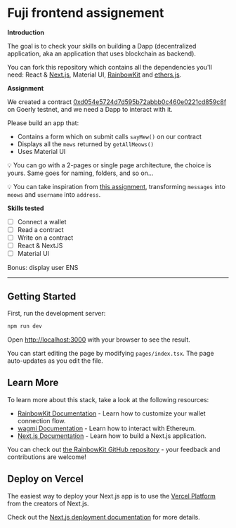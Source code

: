 # Fuji frontend assignement

**Introduction**

The goal is to check your skills on building a Dapp (decentralized application, aka an application that uses blockchain as backend).

You can fork this repository which contains all the dependencies you'll need: React & [Next.js](https://nextjs.org/), Material UI, [RainbowKit](https://rainbowkit.com) and [ethers.js](https://docs.ethers.io/v5/).

**Assignment**

We created a contract [0xd054e5724d7d595b72abbb0c460e0221cd859c8f](https://goerli.etherscan.io/address/0xd054e5724d7d595b72abbb0c460e0221cd859c8f) on Goerly testnet, and we need a Dapp to interact with it.

Please build an app that:

- Contains a form which on submit calls `sayMew()` on our contract
- Displays all the `mews` returned by `getAllMeows()`
- Uses Material UI

💡 You can go with a 2-pages or single page architecture, the choice is yours. Same goes for naming, folders, and so on...

💡 You can take inspiration from [this assignment](http://messages-status-assignment.surge.sh/), transforming `messages` into `meows` and `username` into `address`.

**Skills tested**

- [ ] Connect a wallet
- [ ] Read a contract
- [ ] Write on a contract
- [ ] React & NextJS
- [ ] Material UI

Bonus: display user ENS

---

## Getting Started

First, run the development server:

```bash
npm run dev
```

Open [http://localhost:3000](http://localhost:3000) with your browser to see the result.

You can start editing the page by modifying `pages/index.tsx`. The page auto-updates as you edit the file.

## Learn More

To learn more about this stack, take a look at the following resources:

- [RainbowKit Documentation](https://rainbowkit.com) - Learn how to customize your wallet connection flow.
- [wagmi Documentation](https://wagmi.sh) - Learn how to interact with Ethereum.
- [Next.js Documentation](https://nextjs.org/docs) - Learn how to build a Next.js application.

You can check out [the RainbowKit GitHub repository](https://github.com/rainbow-me/rainbowkit) - your feedback and contributions are welcome!

## Deploy on Vercel

The easiest way to deploy your Next.js app is to use the [Vercel Platform](https://vercel.com/new?utm_medium=default-template&filter=next.js&utm_source=create-next-app&utm_campaign=create-next-app-readme) from the creators of Next.js.

Check out the [Next.js deployment documentation](https://nextjs.org/docs/deployment) for more details.

